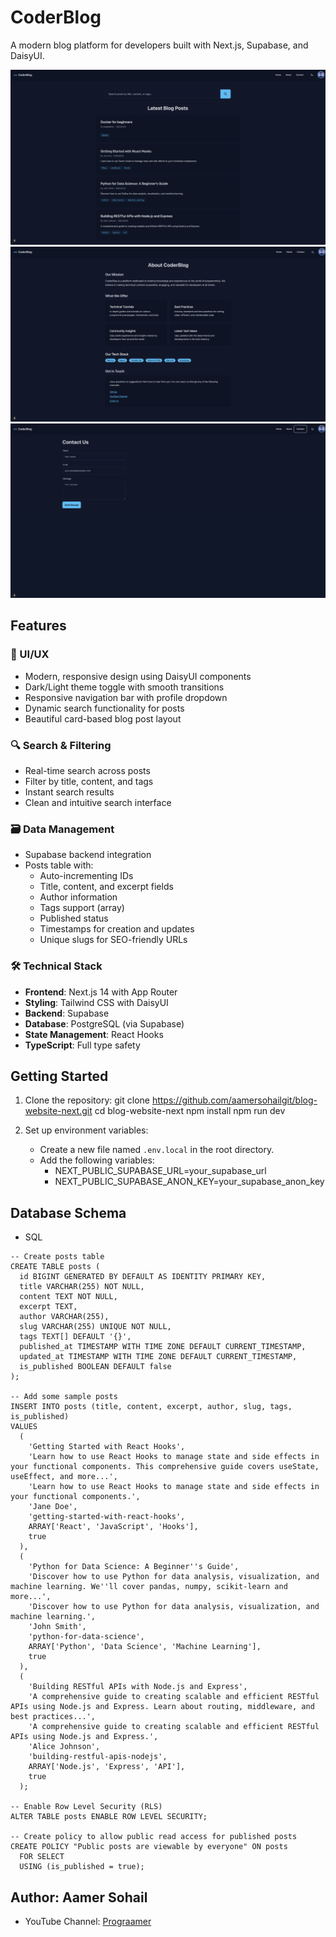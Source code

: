 # CoderBlog

A modern blog platform for developers built with Next.js, Supabase, and DaisyUI.

![CoderBlog Screenshot](public/home.png)
![CoderBlog Screenshot](public/about.png)
![CoderBlog Screenshot](public/contact.png)


## Features

### 🎨 UI/UX

- Modern, responsive design using DaisyUI components
- Dark/Light theme toggle with smooth transitions
- Responsive navigation bar with profile dropdown
- Dynamic search functionality for posts
- Beautiful card-based blog post layout

### 🔍 Search & Filtering

- Real-time search across posts
- Filter by title, content, and tags
- Instant search results
- Clean and intuitive search interface

### 🗃️ Data Management

- Supabase backend integration
- Posts table with:
  - Auto-incrementing IDs
  - Title, content, and excerpt fields
  - Author information
  - Tags support (array)
  - Published status
  - Timestamps for creation and updates
  - Unique slugs for SEO-friendly URLs

### 🛠️ Technical Stack

- **Frontend**: Next.js 14 with App Router
- **Styling**: Tailwind CSS with DaisyUI
- **Backend**: Supabase
- **Database**: PostgreSQL (via Supabase)
- **State Management**: React Hooks
- **TypeScript**: Full type safety

## Getting Started

1. Clone the repository:
    git clone https://github.com/aamersohailgit/blog-website-next.git
    cd blog-website-next
    npm install
    npm run dev

2. Set up environment variables:

    - Create a new file named `.env.local` in the root directory.
    - Add the following variables:
        - NEXT_PUBLIC_SUPABASE_URL=your_supabase_url
        - NEXT_PUBLIC_SUPABASE_ANON_KEY=your_supabase_anon_key


## Database Schema

- SQL

```
-- Create posts table
CREATE TABLE posts (
  id BIGINT GENERATED BY DEFAULT AS IDENTITY PRIMARY KEY,
  title VARCHAR(255) NOT NULL,
  content TEXT NOT NULL,
  excerpt TEXT,
  author VARCHAR(255),
  slug VARCHAR(255) UNIQUE NOT NULL,
  tags TEXT[] DEFAULT '{}',
  published_at TIMESTAMP WITH TIME ZONE DEFAULT CURRENT_TIMESTAMP,
  updated_at TIMESTAMP WITH TIME ZONE DEFAULT CURRENT_TIMESTAMP,
  is_published BOOLEAN DEFAULT false
);

-- Add some sample posts
INSERT INTO posts (title, content, excerpt, author, slug, tags, is_published)
VALUES
  (
    'Getting Started with React Hooks',
    'Learn how to use React Hooks to manage state and side effects in your functional components. This comprehensive guide covers useState, useEffect, and more...',
    'Learn how to use React Hooks to manage state and side effects in your functional components.',
    'Jane Doe',
    'getting-started-with-react-hooks',
    ARRAY['React', 'JavaScript', 'Hooks'],
    true
  ),
  (
    'Python for Data Science: A Beginner''s Guide',
    'Discover how to use Python for data analysis, visualization, and machine learning. We''ll cover pandas, numpy, scikit-learn and more...',
    'Discover how to use Python for data analysis, visualization, and machine learning.',
    'John Smith',
    'python-for-data-science',
    ARRAY['Python', 'Data Science', 'Machine Learning'],
    true
  ),
  (
    'Building RESTful APIs with Node.js and Express',
    'A comprehensive guide to creating scalable and efficient RESTful APIs using Node.js and Express. Learn about routing, middleware, and best practices...',
    'A comprehensive guide to creating scalable and efficient RESTful APIs using Node.js and Express.',
    'Alice Johnson',
    'building-restful-apis-nodejs',
    ARRAY['Node.js', 'Express', 'API'],
    true
  );

-- Enable Row Level Security (RLS)
ALTER TABLE posts ENABLE ROW LEVEL SECURITY;

-- Create policy to allow public read access for published posts
CREATE POLICY "Public posts are viewable by everyone" ON posts
  FOR SELECT
  USING (is_published = true);
  ```

## Author: Aamer Sohail
- YouTube Channel: [Prograamer](https://www.youtube.com/@prograamer)

